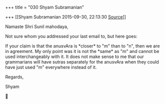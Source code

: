 +++
title = "030 Shyam Subramanian"

+++
[[Shyam Subramanian	2015-09-30, 22:13:30 [Source](https://groups.google.com/g/samskrita/c/f7FVJ3Feu58)]]



Namaste Shri Sunil mahodaya,

  

Not sure whom you addressed your last email to, but here goes:

  

If your claim is that the anusvAra is \*closer\* to "m" than to "n", then we are in agreement. My only point was it is not the \*same\* as "m" and cannot be used interchangeably with it. It does not make sense to me that our grammarians will have sutras separately for the anusvAra when they could have just used "m" everywhere instead of it.

  

Regards,

Shyam



